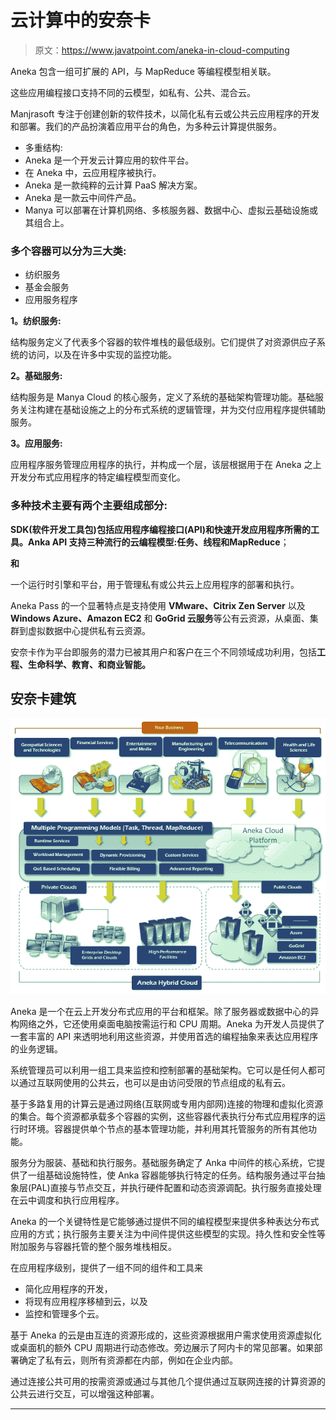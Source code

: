 # 云计算中的安奈卡

> 原文：<https://www.javatpoint.com/aneka-in-cloud-computing>

Aneka 包含一组可扩展的 API，与 MapReduce 等编程模型相关联。

这些应用编程接口支持不同的云模型，如私有、公共、混合云。

Manjrasoft 专注于创建创新的软件技术，以简化私有云或公共云应用程序的开发和部署。我们的产品扮演着应用平台的角色，为多种云计算提供服务。

*   多重结构:
*   Aneka 是一个开发云计算应用的软件平台。
*   在 Aneka 中，云应用程序被执行。
*   Aneka 是一款纯粹的云计算 PaaS 解决方案。
*   Aneka 是一款云中间件产品。
*   Manya 可以部署在计算机网络、多核服务器、数据中心、虚拟云基础设施或其组合上。

### 多个容器可以分为三大类:

*   纺织服务
*   基金会服务
*   应用服务程序

**1。纺织服务:**

结构服务定义了代表多个容器的软件堆栈的最低级别。它们提供了对资源供应子系统的访问，以及在许多中实现的监控功能。

**2。基础服务:**

结构服务是 Manya Cloud 的核心服务，定义了系统的基础架构管理功能。基础服务关注构建在基础设施之上的分布式系统的逻辑管理，并为交付应用程序提供辅助服务。

**3。应用服务:**

应用程序服务管理应用程序的执行，并构成一个层，该层根据用于在 Aneka 之上开发分布式应用程序的特定编程模型而变化。

### 多种技术主要有两个主要组成部分:

**SDK(软件开发工具包)**包括应用程序编程接口(API)和快速开发应用程序所需的工具。Anka API 支持三种流行的云编程模型:**任务、线程**和**MapReduce**；

**和**

一个运行时引擎和平台，用于管理私有或公共云上应用程序的部署和执行。

Aneka Pass 的一个显著特点是支持使用 **VMware、Citrix Zen Server** 以及 **Windows Azure、Amazon EC2** 和 **GoGrid 云服务**等公有云资源，从桌面、集群到虚拟数据中心提供私有云资源。

安奈卡作为平台即服务的潜力已被其用户和客户在三个不同领域成功利用，包括**工程、生命科学、教育、**和**商业智能。**

## 安奈卡建筑

![Aneka in Cloud Computing](img/ec88ebe689825f7b8d1904b1ab221714.png)

Aneka 是一个在云上开发分布式应用的平台和框架。除了服务器或数据中心的异构网络之外，它还使用桌面电脑按需运行和 CPU 周期。Aneka 为开发人员提供了一套丰富的 API 来透明地利用这些资源，并使用首选的编程抽象来表达应用程序的业务逻辑。

系统管理员可以利用一组工具来监控和控制部署的基础架构。它可以是任何人都可以通过互联网使用的公共云，也可以是由访问受限的节点组成的私有云。

基于多路复用的计算云是通过网络(互联网或专用内部网)连接的物理和虚拟化资源的集合。每个资源都承载多个容器的实例，这些容器代表执行分布式应用程序的运行时环境。容器提供单个节点的基本管理功能，并利用其托管服务的所有其他功能。

服务分为服装、基础和执行服务。基础服务确定了 Anka 中间件的核心系统，它提供了一组基础设施特性，使 Anka 容器能够执行特定的任务。结构服务通过平台抽象层(PAL)直接与节点交互，并执行硬件配置和动态资源调配。执行服务直接处理在云中调度和执行应用程序。

Aneka 的一个关键特性是它能够通过提供不同的编程模型来提供多种表达分布式应用的方式；执行服务主要关注为中间件提供这些模型的实现。持久性和安全性等附加服务与容器托管的整个服务堆栈相反。

在应用程序级别，提供了一组不同的组件和工具来

*   简化应用程序的开发，
*   将现有应用程序移植到云，以及
*   监控和管理多个云。

基于 Aneka 的云是由互连的资源形成的，这些资源根据用户需求使用资源虚拟化或桌面机的额外 CPU 周期进行动态修改。旁边展示了阿内卡的常见部署。如果部署确定了私有云，则所有资源都在内部，例如在企业内部。

通过连接公共可用的按需资源或通过与其他几个提供通过互联网连接的计算资源的公共云进行交互，可以增强这种部署。

* * *